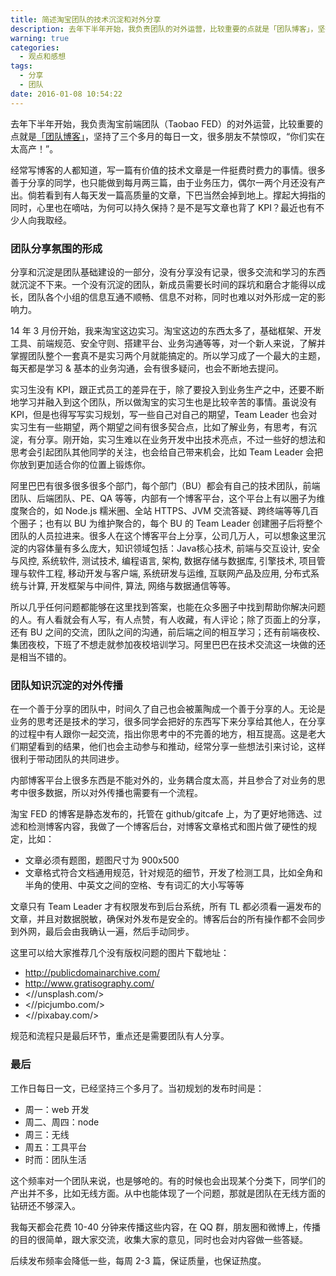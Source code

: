 ```yaml
---
title: 简述淘宝团队的技术沉淀和对外分享
description: 去年下半年开始，我负责团队的对外运营，比较重要的点就是「团队博客」，坚持了三个多月的每日一文，让很多朋友不禁惊叹，“你们实在太高产！”。
warning: true
categories:
  - 观点和感想
tags:
  - 分享
  - 团队
date: 2016-01-08 10:54:22
---
```



去年下半年开始，我负责淘宝前端团队（Taobao FED）的对外运营，比较重要的点就是[「团队博客」](http://taobaofed.org)，坚持了三个多月的每日一文，很多朋友不禁惊叹，“你们实在太高产！”。

<!--more-->

经常写博客的人都知道，写一篇有价值的技术文章是一件挺费时费力的事情。很多善于分享的同学，也只能做到每月两三篇，由于业务压力，偶尔一两个月还没有产出。倘若看到有人每天发一篇高质量的文章，下巴当然会掉到地上。撑起大拇指的同时，心里也在嘀咕，为何可以持久保持？是不是写文章也背了 KPI？最近也有不少人向我取经。

### 团队分享氛围的形成

分享和沉淀是团队基础建设的一部分，没有分享没有记录，很多交流和学习的东西就沉淀不下来。一个没有沉淀的团队，新成员需要长时间的踩坑和磨合才能得以成长，团队各个小组的信息互通不顺畅、信息不对称，同时也难以对外形成一定的影响力。

14 年 3 月份开始，我来淘宝这边实习。淘宝这边的东西太多了，基础框架、开发工具、前端规范、安全守则、搭建平台、业务沟通等等，对一个新人来说，了解并掌握团队整个一套真不是实习两个月就能搞定的。所以学习成了一个最大的主题，每天都是学习 & 基本的业务沟通，会有很多疑问，也会不断地去提问。

实习生没有 KPI，跟正式员工的差异在于，除了要投入到业务生产之中，还要不断地学习并融入到这个团队，所以做淘宝的实习生也是比较辛苦的事情。虽说没有 KPI，但是也得写写实习规划，写一些自己对自己的期望，Team Leader 也会对实习生有一些期望，两个期望之间有很多契合点，比如了解业务，有思考，有沉淀，有分享。刚开始，实习生难以在业务开发中出技术亮点，不过一些好的想法和思考会引起团队其他同学的关注，也会给自己带来机会，比如 Team Leader 会把你放到更加适合你的位置上锻炼你。

阿里巴巴有很多很多很多个部门，每个部门（BU）都会有自己的技术团队，前端团队、后端团队、PE、QA 等等，内部有一个博客平台，这个平台上有以圈子为维度聚合的，如 Node.js 糯米圈、全站 HTTPS、JVM 交流答疑、跨终端等等几百个圈子；也有以 BU 为维护聚合的，每个 BU 的 Team Leader 创建圈子后将整个团队的人员拉进来。很多人在这个博客平台上分享，公司几万人，可以想象这里沉淀的内容体量有多么庞大，知识领域包括：Java核心技术, 前端与交互设计, 安全与风控, 系统软件, 测试技术, 编程语言, 架构, 数据存储与数据库, 引擎技术, 项目管理与软件工程, 移动开发与客户端, 系统研发与运维, 互联网产品及应用, 分布式系统与计算, 开发框架与中间件, 算法, 网络与数据通信等等。

所以几乎任何问题都能够在这里找到答案，也能在众多圈子中找到帮助你解决问题的人。有人看就会有人写，有人点赞，有人收藏，有人评论；除了页面上的分享，还有 BU 之间的交流，团队之间的沟通，前后端之间的相互学习；还有前端夜校、集团夜校，下班了不想走就参加夜校培训学习。阿里巴巴在技术交流这一块做的还是相当不错的。

### 团队知识沉淀的对外传播

在一个善于分享的团队中，时间久了自己也会被薰陶成一个善于分享的人。无论是业务的思考还是技术的学习，很多同学会把好的东西写下来分享给其他人，在分享的过程中有人跟你一起交流，指出你思考中的不完善的地方，相互提高。这是老大们期望看到的结果，他们也会主动参与和推动，经常分享一些想法引来讨论，这样很利于带动团队的共同进步。

内部博客平台上很多东西是不能对外的，业务耦合度太高，并且参合了对业务的思考中很多数据，所以对外传播也需要有一个流程。

淘宝 FED 的博客是静态发布的，托管在 github/gitcafe 上，为了更好地筛选、过滤和检测博客内容，我做了一个博客后台，对博客文章格式和图片做了硬性的规定，比如：

- 文章必须有题图，题图尺寸为 900x500
- 文章格式符合文档通用规范，针对规范的细节，开发了检测工具，比如全角和半角的使用、中英文之间的空格、专有词汇的大小写等等

文章只有 Team Leader 才有权限发布到后台系统，所有 TL 都必须看一遍发布的文章，并且对数据脱敏，确保对外发布是安全的。博客后台的所有操作都不会同步到外网，最后会由我确认一遍，然后手动同步。

这里可以给大家推荐几个没有版权问题的图片下载地址：

- <http://publicdomainarchive.com/>
- <http://www.gratisography.com/>
- <//unsplash.com/>
- <//picjumbo.com/>
- <//pixabay.com/>

规范和流程只是最后环节，重点还是需要团队有人分享。

### 最后

工作日每日一文，已经坚持三个多月了。当初规划的发布时间是：

- 周一：web 开发
- 周二、周四：node
- 周三：无线
- 周五：工具平台
- 时而：团队生活

这个频率对一个团队来说，也是够呛的。有的时候也会出现某个分类下，同学们的产出并不多，比如无线方面。从中也能体现了一个问题，那就是团队在无线方面的钻研还不够深入。

我每天都会花费 10-40 分钟来传播这些内容，在 QQ 群，朋友圈和微博上，传播的目的很简单，跟大家交流，收集大家的意见，同时也会对内容做一些答疑。

后续发布频率会降低一些，每周 2-3 篇，保证质量，也保证热度。

